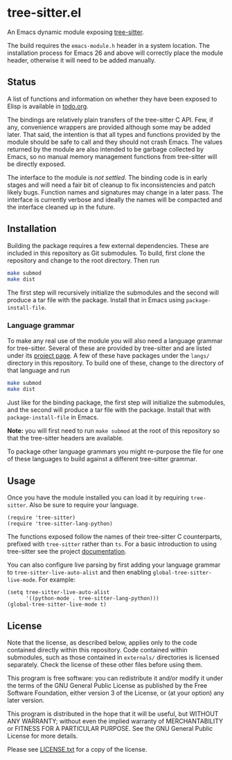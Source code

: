 # tree-sitter.el
An Emacs dynamic module exposing [tree-sitter][1].

The build requires the `emacs-module.h` header in a system location.
The installation process for Emacs 26 and above will correctly place
the module header, otherwise it will need to be added manually.

## Status
A list of functions and information on whether they have been exposed
to Elisp is available in [todo.org](todo.org).

The bindings are relatively plain transfers of the tree-sitter C
API. Few, if any, convenience wrappers are provided although some may
be added later. That said, the intention is that all types and
functions provided by the module should be safe to call and they
should not crash Emacs. The values returned by the module are also
intended to be garbage collected by Emacs, so no manual memory
management functions from tree-sitter will be directly exposed.

The interface to the module is *not settled*. The binding code is in
early stages and will need a fair bit of cleanup to fix
inconsistencies and patch likely bugs. Function names and signatures
may change in a later pass. The interface is currently verbose and
ideally the names will be compacted and the interface cleaned up in
the future.

## Installation
Building the package requires a few external dependencies. These are
included in this repository as Git submodules. To build, first clone
the repository and change to the root directory. Then run
```sh
make submod
make dist
```
The first step will recursively initialize the submodules and the
second will produce a tar file with the package. Install that in Emacs
using `package-install-file`.

### Language grammar
To make any real use of the module you will also need a language
grammar for tree-sitter. Several of these are provided by tree-sitter
and are listed under its [project page][2]. A few of these have
packages under the `langs/` directory in this repository. To build one
of these, change to the directory of that language and run
```sh
make submod
make dist
```
Just like for the binding package, the first step will initialize the
submodules, and the second will produce a tar file with the package.
Install that with `package-install-file` in Emacs.

**Note:** you will first need to run `make submod` at the root of this
repository so that the tree-sitter headers are available.

To package other language grammars you might re-purpose the file for
one of these languages to build against a different tree-sitter
grammar.

## Usage
Once you have the module installed you can load it by requiring
`tree-sitter`. Also be sure to require your language.
```elisp
(require 'tree-sitter)
(require 'tree-sitter-lang-python)
```
The functions exposed follow the names of their tree-sitter C
counterparts, prefixed with `tree-sitter` rather than `ts`. For a
basic introduction to using tree-sitter see the project
[documentation][3].

You can also configure live parsing by first adding your language
grammar to `tree-sitter-live-auto-alist` and then enabling
`global-tree-sitter-live-mode`. For example:
```elisp
(setq tree-sitter-live-auto-alist
      '((python-mode . tree-sitter-lang-python)))
(global-tree-sitter-live-mode t)
```

## License
Note that the license, as described below, applies only to the code
contained directly within this repository. Code contained within
submodules, such as those contained in `externals/` directories is
licensed separately. Check the license of these other files before
using them.

This program is free software: you can redistribute it and/or modify
it under the terms of the GNU General Public License as published by
the Free Software Foundation, either version 3 of the License, or (at
your option) any later version.

This program is distributed in the hope that it will be useful, but
WITHOUT ANY WARRANTY; without even the implied warranty of
MERCHANTABILITY or FITNESS FOR A PARTICULAR PURPOSE. See the GNU
General Public License for more details.

Please see [LICENSE.txt](LICENSE.txt) for a copy of the license.

[1]: https://github.com/tree-sitter/tree-sitter
[2]: https://github.com/tree-sitter
[3]: http://tree-sitter.github.io/tree-sitter/
